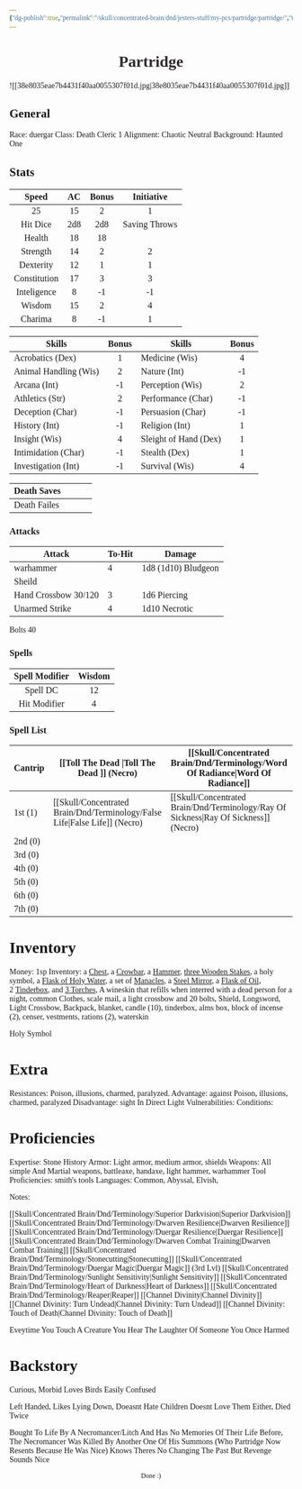 ```yaml
---
{"dg-publish":true,"permalink":"/skull/concentrated-brain/dnd/jesters-stuff/my-pcs/partridge/partridge/","tags":["Tagless"],"noteIcon":""}
---
```


<style id="Force_Custom_Fonts" type="text/css">@font-face{font-style:normal;font-family:"Merriweather";src:local("Merriweather")}@font-face{font-style:bolder;font-family:"Merriweather";src:local("Merriweather")}@font-face{font-style:normal;font-family:"Merriweather";src:local("Merriweather");unicode-range:U+0-FF,U+2E80-9FFF,U+F900-FAFF,U+FE30-FE4F,U+20000-2FA1F}@font-face{font-style:bolder;font-family:"Merriweather";src:local("Merriweather");unicode-range:U+0-FF,U+2E80-9FFF,U+F900-FAFF,U+FE30-FE4F,U+20000-2FA1F}@font-face{font-style:normal;font-family:"Merriweather";src:local("Merriweather");unicode-range:U+0-FF}@font-face{font-style:bolder;font-family:"Merriweather";src:local("Merriweather");unicode-range:U+0-FF}:not(pre):not(code):not(textarea):not(tt):not(kbd):not(samp):not(var){font-family:"Merriweather"!important}pre,code,textarea,tt,kbd,samp,var{font-family:monospace!important}pre *,code *,textarea *,tt *,kbd *,samp *,var *{font-family:monospace!important}</style>


# <center><span style="color:#2F2A2D">Partridge</span></center>
![[38e8035eae7b4431f40aa0055307f01d.jpg\|38e8035eae7b4431f40aa0055307f01d.jpg]]



## General
 Race:  duergar
 Class: Death Cleric 1
 Alignment: Chaotic Neutral
 Background: Haunted One


## Stats

|    Speed     | AC  | Bonus |  Initiative   |
| :----------: | :-: | :---: | :-----------: |
|      25      | 15  |   2   |       1       |
|   Hit Dice   | 2d8 |  2d8  | Saving Throws |
|    Health    | 18  |  18   |               |
|   Strength   | 14  |   2   |       2       |
|  Dexterity   | 12  |   1   |       1       |
| Constitution | 17  |   3   |       3       |
| Inteligence  |  8  |  -1   |      -1       |
|    Wisdom    | 15  |   2   |       4       |
|   Charima    |  8  |  -1   |       1       |

| Skills                | Bonus | Skills                | Bonus |
| --------------------- |:-----:| --------------------- |:-----:|
| Acrobatics (Dex)      |   1   | Medicine (Wis)        |   4   |
| Animal Handling (Wis) |   2   | Nature (Int)          |  -1   |
| Arcana (Int)          |  -1   | Perception (Wis)      |   2   |
| Athletics (Str)       |   2   | Performance (Char)    |  -1   |
| Deception (Char)      |  -1   | Persuasion (Char)     |  -1   |
| History (Int)         |  -1   | Religion (Int)        |   1   |
| Insight (Wis)         |   4   | Sleight of Hand (Dex) |   1   |
| Intimidation (Char)   |  -1   | Stealth (Dex)         |   1   |
| Investigation (Int)   |  -1   | Survival (Wis)        |   4   |

| Death Saves  |     |     |     |
| ------------ | --- | --- | --- |
| Death Failes |     |     |     |
### Attacks

| Attack               | To-Hit | Damage              |
| -------------------- | ------ | ------------------- |
| warhammer            | 4      | 1d8 (1d10) Bludgeon |
| Sheild               |        |                     |
| Hand Crossbow 30/120 | 3      | 1d6 Piercing        |
| Unarmed Strike       | 4      | 1d10 Necrotic       |

Bolts 40

 ### Spells

| Spell Modifier | Wisdom |
| :------------: | :----: |
|    Spell DC    |   12   |
|  Hit Modifier  |   4    |
### Spell List


| Cantrip | [[Toll The Dead \|Toll The Dead ]] (Necro) | [[Skull/Concentrated Brain/Dnd/Terminology/Word Of Radiance\|Word Of Radiance]]        | [[Skull/Concentrated Brain/Dnd/Terminology/Chill Touch\|Chill Touch]]  (Necro) | [[Skull/Concentrated Brain/Dnd/Terminology/Thaumaturgy\|Thaumaturgy]]     |                 |
| ------- | -------------------------- | --------------------------- | ------------------------ | ------------------- | --------------- |
| 1st (1) | [[Skull/Concentrated Brain/Dnd/Terminology/False Life\|False Life]] (Necro)     | [[Skull/Concentrated Brain/Dnd/Terminology/Ray Of Sickness\|Ray Of Sickness]] (Necro) | [[Skull/Concentrated Brain/Dnd/Terminology/Inflict Wounds\|Inflict Wounds]]       | [[Skull/Concentrated Brain/Dnd/Terminology/Sanctuary\|Sanctuary]] Bonus | [[Skull/Concentrated Brain/Dnd/Terminology/Cure Wounds\|Cure Wounds]] |
| 2nd (0) |                            |                             |                          |                     |                 |
| 3rd (0) |                            |                             |                          |                     |                 |
| 4th (0) |                            |                             |                          |                     |                 |
| 5th (0) |                            |                             |                          |                     |                 |
| 6th (0) |                            |                             |                          |                     |                 |
| 7th (0) |                            |                             |                          |                     |                 |
# Inventory 
Money: 1sp
Inventory:  a [Chest](http://dndroll.wikidot.com/items:chest), a [Crowbar](http://dndroll.wikidot.com/items:crowbar), a [Hammer](http://dndroll.wikidot.com/items:hammer), [three Wooden Stakes](http://dndroll.wikidot.com/items:wooden-stake), a holy symbol, a [Flask of Holy Water](http://dndroll.wikidot.com/items:holy-water-flask), a set of [Manacles](http://dndroll.wikidot.com/items:manacles), a [Steel Mirror](http://dndroll.wikidot.com/items:steel-mirror), a [Flask of Oil](http://dndroll.wikidot.com/items:oil-flask), 2 [Tinderbox](http://dndroll.wikidot.com/items:tinderbox), and [3 Torches](http://dndroll.wikidot.com/items:torch), A wineskin that refills when interred with a dead person for a night, common Clothes, scale mail, a light crossbow and 20 bolts, Shield, Longsword, Light Crossbow, Backpack, blanket, candle (10), tinderbox, alms box, block of incense (2), censer, vestments, rations (2), waterskin

Holy Symbol
# Extra
Resistances: Poison, illusions, charmed, paralyzed.
Advantage: against Poison, illusions, charmed, paralyzed
Disadvantage: sight In Direct Light
Vulnerabilities: 
Conditions: 
  

# Proficiencies

Expertise: Stone History
Armor:  Light armor, medium armor, shields
Weapons:  All simple And Martial weapons, battleaxe, handaxe, light hammer, warhammer
Tool Proficiencies:  smith's tools
Languages: Common, Abyssal, Elvish, 

Notes: 

[[Skull/Concentrated Brain/Dnd/Terminology/Superior Darkvision\|Superior Darkvision]]
[[Skull/Concentrated Brain/Dnd/Terminology/Dwarven Resilience\|Dwarven Resilience]]
[[Skull/Concentrated Brain/Dnd/Terminology/Duergar Resilience\|Duergar Resilience]]
[[Skull/Concentrated Brain/Dnd/Terminology/Dwarven Combat Training\|Dwarven Combat Training]]
[[Skull/Concentrated Brain/Dnd/Terminology/Stonecutting\|Stonecutting]]
[[Skull/Concentrated Brain/Dnd/Terminology/Duergar Magic\|Duergar Magic]] (3rd Lvl)
[[Skull/Concentrated Brain/Dnd/Terminology/Sunlight Sensitivity\|Sunlight Sensitivity]]
[[Skull/Concentrated Brain/Dnd/Terminology/Heart of Darkness\|Heart of Darkness]]
[[Skull/Concentrated Brain/Dnd/Terminology/Reaper\|Reaper]]
[[Channel Divinity\|Channel Divinity]]
[[Channel Divinity: Turn Undead\|Channel Divinity: Turn Undead]]
[[Channel Divinity: Touch of Death\|Channel Divinity: Touch of Death]]

Eveytime You Touch A Creature You Hear The Laughter Of Someone You Once Harmed

# Backstory

Curious, Morbid
Loves Birds
Easily Confused

Left Handed, Likes Lying Down, Doeasnt Hate Children Doesnt Love Them Either, 
Died Twice

Bought To Life By A Necromancer/Litch And Has No Memories Of Their Life Before, The Necromancer Was Killed By Another One Of His Summons (Who Partridge Now Resents Because He Was Nice) Knows Theres No Changing The Past But Revenge Sounds Nice





<center><sub>Done :)</sub></center>

